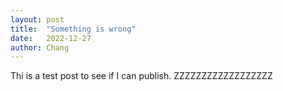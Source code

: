 ```yaml
---
layout: post
title:  "Something is wrong"
date:   2022-12-27
author: Chang
---
```

Thi is a test post to see if I can publish. ZZZZZZZZZZZZZZZZZZ
